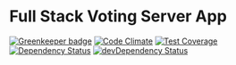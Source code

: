 # Full Stack Voting Server App

[![Greenkeeper badge](https://badges.greenkeeper.io/dylanpinn/react-voting-server.svg)](https://greenkeeper.io/)
[![Code Climate](https://codeclimate.com/github/dylanpinn/react-voting-server/badges/gpa.svg)](https://codeclimate.com/github/dylanpinn/react-voting-server)
[![Test Coverage](https://codeclimate.com/github/dylanpinn/react-voting-server/badges/coverage.svg)](https://codeclimate.com/github/dylanpinn/react-voting-server/coverage)
[![Dependency Status](https://david-dm.org/dylanpinn/react-voting-server.svg)](https://david-dm.org/dylanpinn/react-voting-server)
[![devDependency Status](https://david-dm.org/dylanpinn/react-voting-server/dev-status.svg)](https://david-dm.org/dylanpinn/react-voting-server/?type=dev)
